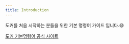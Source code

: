 ```yaml
---
title: Introduction
---
```


도커를 처음 시작하는 분들을 위한 기본 명령어 가이드 입니다.😄 

[도커 기본명령어 공식 사이트](https://docs.docker.com/engine/reference/commandline/docker/)
